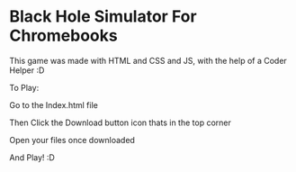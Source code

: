 # Black Hole Simulator For Chromebooks

This game was made with HTML and CSS and JS, with the help of a Coder Helper :D

To Play:

Go to the Index.html file

Then Click the Download button icon thats in the top corner

Open your files once downloaded

And Play! :D
